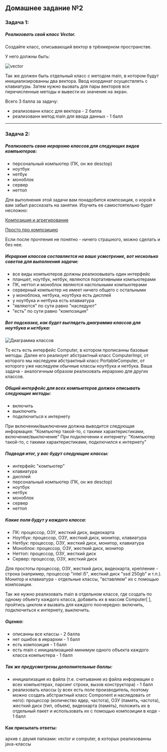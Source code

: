## Домашнее задание №2

### Задача 1:

##### Реализовать свой класс Vector.

Создайте класс, описывающий вектор в трёхмерном пространстве.

У него должны быть:

![vector](https://github.com/Styopa1769/java-course/blob/master/lesson-2/homework/vector/vector.png?raw=true)

Так же должен быть отдельный класс с методом main, в котором будут инициализированны два вектора. Ввод координат осуществлять с клавиатуры. Затем нужно вызвать для пары векторов все перечисленные методы и вывести их значения на экран.

Всего 3 балла за задачу:
- реализованн класс для вектора - 2 балла
- реализованн метод main для ввода данных - 1 балл

------------


### Задача 2:

##### Реализовать свою иерархию классов для следующих видов компьютеров:
- персональный компьютер (ПК, он же desctop)
- ноутбук
- нетбук
- моноблок
- сервер
- неттоп

Для выполнения этой задачи вам понадобится композиция, о корой я вам забыл рассказать на занятии. Изучить ее самостоятельно будет несложно: 

[Композиция и агрегирование](https://javarush.ru/groups/posts/1967-otnoshenija-mezhdu-klassami-nasledovanie-kompozicija-i-agregirovanie- "Композиция и агрегирование")

[Просто про композицию](https://javadevblog.com/chto-takoe-kompozitsiya-primer-kompozitsii-v-java.html "Просто про композицию")

Если после прочтения не понятно - ничего страшного, можно сделать и без нее.

##### Иерархия классов составляется на ваше усмотрение, вот несколько советов для выполнения задачи:
- все виды компьютеров должны реализовывать один интерфейс
- планшет, ноутбук, нетбук, являются портативными компьютерами
- ПК, неттоп и моноблок являются настольными компьютерами
- серверный компьютер не имеет ничего общего с остальными
- у моноблока, нетбука, ноутбука есть дисплей
- у ноутбука и нетбука есть клавиатура
- "являются" по сути равно "наследуют"
- "есть" по сути равно "композиция"

##### Вот подсказка, как будет выглядеть диаграмма классов для ноутбука и нетбука:
![Диаграмма классов](https://github.com/Styopa1769/java-course/blob/master/lesson-2/homework/computer/computer.png?raw=true "Диаграмма классов")

То есть есть интерфейс Computer, в котором прописанны базовые методы. Далее его реализует абстрактный класс ComputerImpl, от которого мы наследуем абстрактный класс PortableComputer, от которого уже наследуем обычные классы ноутбука и нетбука. Ваша задача - аналогичным образом реализовать иерархию для других классов.

##### Общий интерфейс для всех компьютеров должен описывать следующие методы:
- включить
- выключить
- подключиться к интернету

При включении/выключении должна выводится следующая информация:
"Компьютер такой-то, с такими характеристиками, включение/выключение"
При подключении к интернету:
"Компьютер такой-то, с такими характеристиками, подключился к интернету"

##### Подводя итог, у вас будут следующие классы:
- интерфейс "компьютер"
- клавиатура
- дисплей
- персональный компьютер (ПК, он же desctop)
- ноутбук
- нетбук
- моноблок
- сервер
- неттоп

##### Какие поля будут у каждого класса:

- ПК:
процессор, ОЗУ, жесткий диск, видеокарта
- Ноутбук:
процессор, ОЗУ, жесткий диск, монитор, клавиатура
- Нетбук:
процессор, ОЗУ, жесткий диск, монитор, клавиатура
- Моноблок:
процессор, ОЗУ, жесткий диск, монитор
- Неттоп:
процессор, ОЗУ, жесткий диск
- Сервер:
процессор, ОЗУ, жесткий диск

Для простоты процессор, ОЗУ, жесткий диск, видеокарта, крепление - строка (например, процессор "intel i5", жесткий диск "ssd 250gb" и т.п.).
Монитор и клавиатура - отдельные классы, "вставляем" их с помощью композиции.

Так же нужно реализовать main в отдельном классе, где создать по одному объекту каждого класса, добавить их в массив Computer[ ], пройтись циклом и вызвать для каждого поочередно: включить, подключиться к интернету, выключить.

##### Оценка: 
- описанны все классы - 2 балла
- нет ошибок в иерархии  - 1 балл
- есть композиция - 1 балл
- есть main с инициализацией минимум одного объекта каждого класса компьютера - 1 балл

##### Так же предусмотрены дополнительные баллы:
- инициализация из файла (т.е. считывание из файла информации о всех компьютерах, парсинг строки, вызов конструктора) - 1 балл
- реализовать классы (у всех есть поле производитель, поэтому можно создать абстрактный класс Component и наследовать от него): процессор (количество ядер, частота), ОЗУ (память, частота), жесткий диск (тип, объем), видеокарта (память), положить их в отдельный пакет и использовать их с помощью композиции в коде - 1 балл

#### Как присылать ответы:
архив с двумя папками: vector и computer, в которых реализованны java-классы

